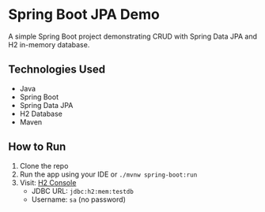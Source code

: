 # Spring Boot JPA Demo
A simple Spring Boot project demonstrating CRUD with Spring Data JPA and H2 in-memory database.

## Technologies Used
- Java
- Spring Boot
- Spring Data JPA
- H2 Database
- Maven

## How to Run
1. Clone the repo
2. Run the app using your IDE or `./mvnw spring-boot:run`
3. Visit: [H2 Console](http://localhost:8080/h2-console)
   - JDBC URL: `jdbc:h2:mem:testdb`
   - Username: `sa` (no password)

